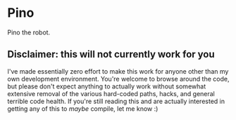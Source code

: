 # Pino

Pino the robot.

## Disclaimer: this will not currently work for you

I've made essentially zero effort to make this work for anyone other than my own
development environment. You're welcome to browse around the code, but please
don't expect anything to actually work without somewhat extensive removal of the
various hard-coded paths, hacks, and general terrible code health. If you're
still reading this and are actually interested in getting any of this to _maybe_
compile, let me know :)
